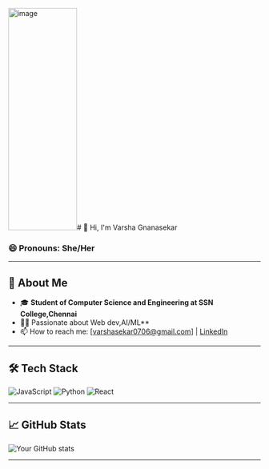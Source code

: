 <img width="137" height="444" alt="image" src="https://github.com/user-attachments/assets/198bf3e1-546c-480b-8a44-3f861f64a939" /># 👋 Hi, I'm Varsha Gnanasekar

### 😄 Pronouns: She/Her

---

## 🌟 About Me

- 🎓 **Student of Computer Science and Engineering at SSN College,Chennai**
- 👩‍💻 Passionate about Web dev,AI/ML**
- 📫 How to reach me: [varshasekar0706@gmail.com] | [LinkedIn](https://linkedin.com/in/varsha-gnanasekar-237244305)


---

## 🛠️ Tech Stack

![JavaScript](https://img.shields.io/badge/-JavaScript-black?style=flat-square&logo=javascript)
![Python](https://img.shields.io/badge/-Python-black?style=flat-square&logo=python)
![React](https://img.shields.io/badge/-React-black?style=flat-square&logo=react)
<!-- Add more badges for your technologies & tools -->

---

## 📈 GitHub Stats

![Your GitHub stats](https://github-readme-stats.vercel.app/api?username=VarshaGnanasekar&show_icons=true&hide_title=true)

---
<!--
✨ This README is customized with ❤️.
-->

